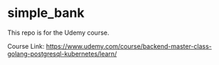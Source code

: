 # simple_bank
This repo is for the Udemy course.

Course Link: https://www.udemy.com/course/backend-master-class-golang-postgresql-kubernetes/learn/
